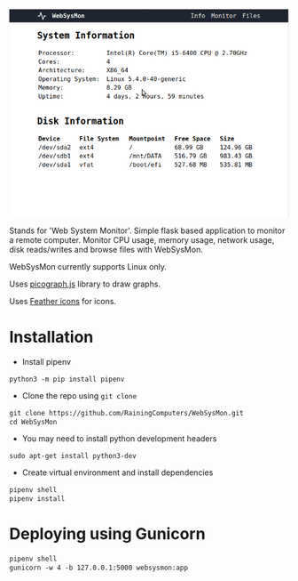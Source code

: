 ![project logo](screenshot.gif)

Stands for 'Web System Monitor'. Simple flask based application to monitor a remote computer.
Monitor CPU usage, memory usage, network usage, disk reads/writes
and browse files with WebSysMon.

WebSysMon currently supports Linux only.

Uses [picograph.js](https://github.com/RainingComputers/picograph.js) library to draw graphs.

Uses [Feather icons](https://feathericons.com/) for icons.

# Installation
+ Install pipenv
```
python3 -m pip install pipenv
```
+ Clone the repo using `git clone`
```
git clone https://github.com/RainingComputers/WebSysMon.git
cd WebSysMon
```
+ You may need to install python development headers
```
sudo apt-get install python3-dev
```
+ Create virtual environment and install dependencies
```
pipenv shell
pipenv install
```
# Deploying using Gunicorn
```
pipenv shell
gunicorn -w 4 -b 127.0.0.1:5000 websysmon:app
```





